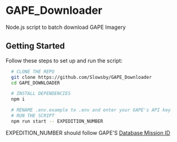 # GAPE_Downloader

Node.js script to batch download GAPE Imagery

## Getting Started

Follow these steps to set up and run the script:

```bash
  # CLONE THE REPO
  git clone https://github.com/Slowsby/GAPE_Downloader
  cd GAPE_DOWNLOADER

  # INSTALL DEPENDENCIES
  npm i

  # RENAME .env.example to .env and enter your GAPE's API key
  # RUN THE SCRIPT
  npm run start -- EXPEDITION_NUMBER
```
EXPEDITION_NUMBER should follow GAPE'S [Database Mission ID](https://eol.jsc.nasa.gov/FAQ/default.htm#cameraMetadata_Mission)
